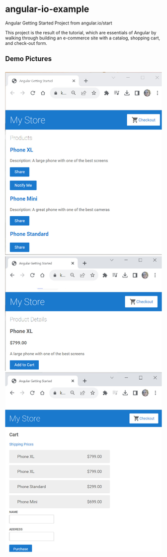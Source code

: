 # angular-io-example
Angular Getting Started Project from angular.io/start

This project is the result of the tutorial, which are essentials of Angular by walking through building an e-commerce site with a catalog, shopping cart, and check-out form.

## Demo Pictures

![Screenshot of Web App Demo.](demo1.jpg)
![Screenshot of Web App Demo.](demo2.jpg)
![Screenshot of Web App Demo.](demo3.jpg)
------------------------